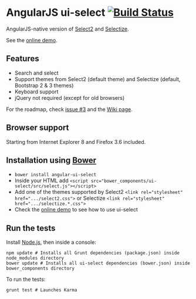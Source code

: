 # AngularJS ui-select [![Build Status](https://travis-ci.org/angular-ui/ui-select.png)](https://travis-ci.org/angular-ui/ui-select)

AngularJS-native version of [Select2](http://ivaynberg.github.io/select2/) and [Selectize](http://brianreavis.github.io/selectize.js/).

See the [online demo](http://plnkr.co/edit/GtOOWE?p=preview).

## Features

- Search and select
- Support themes from Select2 (default theme) and Selectize (default, Bootstrap 2 & 3 themes)
- Keyboard support
- jQuery not required (except for old browsers)

For the roadmap, check [issue #3](https://github.com/angular-ui/ui-select/issues/3) and the [Wiki page](https://github.com/angular-ui/ui-select/wiki/Roadmap).

## Browser support

Starting from Internet Explorer 8 and Firefox 3.6 included.

## Installation using [Bower](http://bower.io/)

- `bower install angular-ui-select`
- Inside your HTML add `<script src="bower_components/ui-select/src/select.js"></script>`
- Add one of the themes supported by Select2 `<link rel="stylesheet" href=".../select2.css">` or Selectize `<link rel="stylesheet" href=".../selectize.*.css">`
- Check the [online demo](http://plnkr.co/edit/GtOOWE?p=preview) to see how to use ui-select

## Run the tests

Install [Node.js](http://nodejs.org/), then inside a console:
```
npm update # Installs all Grunt dependencies (package.json) inside node_modules directory
bower update # Installs all ui-select dependencies (bower.json) inside bower_components directory
```

To run the tests:
```
grunt test # Launches Karma
```
